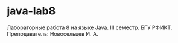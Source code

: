 # java-lab8
Лабораторные работа 8 на языке Java. III семестр. БГУ РФИКТ. Преподаватель: Новосельцев И. А.
